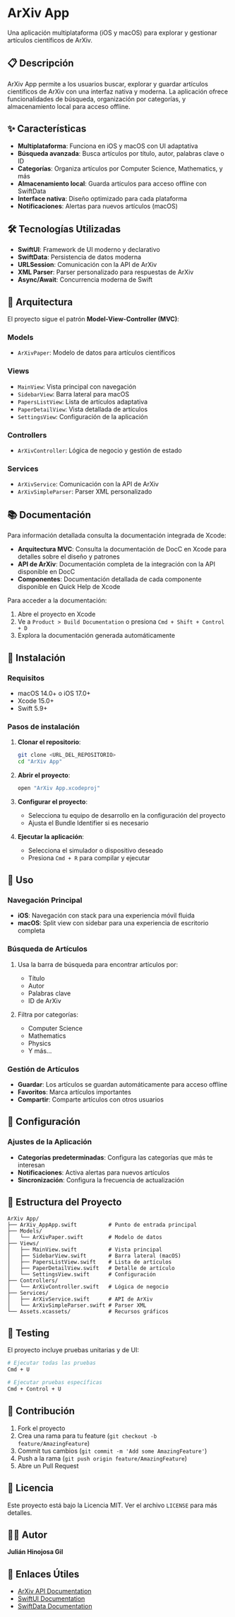 # ArXiv App

Una aplicación multiplataforma (iOS y macOS) para explorar y gestionar artículos científicos de ArXiv.

## 📋 Descripción

ArXiv App permite a los usuarios buscar, explorar y guardar artículos científicos de ArXiv con una interfaz nativa y moderna. La aplicación ofrece funcionalidades de búsqueda, organización por categorías, y almacenamiento local para acceso offline.

## ✨ Características

- **Multiplataforma**: Funciona en iOS y macOS con UI adaptativa
- **Búsqueda avanzada**: Busca artículos por título, autor, palabras clave o ID
- **Categorías**: Organiza artículos por Computer Science, Mathematics, y más
- **Almacenamiento local**: Guarda artículos para acceso offline con SwiftData
- **Interface nativa**: Diseño optimizado para cada plataforma
- **Notificaciones**: Alertas para nuevos artículos (macOS)

## 🛠 Tecnologías Utilizadas

- **SwiftUI**: Framework de UI moderno y declarativo
- **SwiftData**: Persistencia de datos moderna
- **URLSession**: Comunicación con la API de ArXiv
- **XML Parser**: Parser personalizado para respuestas de ArXiv
- **Async/Await**: Concurrencia moderna de Swift

## 📱 Arquitectura

El proyecto sigue el patrón **Model-View-Controller (MVC)**:

### Models
- `ArXivPaper`: Modelo de datos para artículos científicos

### Views
- `MainView`: Vista principal con navegación
- `SidebarView`: Barra lateral para macOS
- `PapersListView`: Lista de artículos adaptativa
- `PaperDetailView`: Vista detallada de artículos
- `SettingsView`: Configuración de la aplicación

### Controllers
- `ArXivController`: Lógica de negocio y gestión de estado

### Services
- `ArXivService`: Comunicación con la API de ArXiv
- `ArXivSimpleParser`: Parser XML personalizado

## 📚 Documentación

Para información detallada consulta la documentación integrada de Xcode:

- **Arquitectura MVC**: Consulta la documentación de DocC en Xcode para detalles sobre el diseño y patrones
- **API de ArXiv**: Documentación completa de la integración con la API disponible en DocC
- **Componentes**: Documentación detallada de cada componente disponible en Quick Help de Xcode

Para acceder a la documentación:
1. Abre el proyecto en Xcode
2. Ve a `Product > Build Documentation` o presiona `Cmd + Shift + Control + D`
3. Explora la documentación generada automáticamente

## 🚀 Instalación

### Requisitos

- macOS 14.0+ o iOS 17.0+
- Xcode 15.0+
- Swift 5.9+

### Pasos de instalación

1. **Clonar el repositorio**:
   ```bash
   git clone <URL_DEL_REPOSITORIO>
   cd "ArXiv App"
   ```

2. **Abrir el proyecto**:
   ```bash
   open "ArXiv App.xcodeproj"
   ```

3. **Configurar el proyecto**:
   - Selecciona tu equipo de desarrollo en la configuración del proyecto
   - Ajusta el Bundle Identifier si es necesario

4. **Ejecutar la aplicación**:
   - Selecciona el simulador o dispositivo deseado
   - Presiona `Cmd + R` para compilar y ejecutar

## 📖 Uso

### Navegación Principal

- **iOS**: Navegación con stack para una experiencia móvil fluida
- **macOS**: Split view con sidebar para una experiencia de escritorio completa

### Búsqueda de Artículos

1. Usa la barra de búsqueda para encontrar artículos por:
   - Título
   - Autor
   - Palabras clave
   - ID de ArXiv

2. Filtra por categorías:
   - Computer Science
   - Mathematics
   - Physics
   - Y más...

### Gestión de Artículos

- **Guardar**: Los artículos se guardan automáticamente para acceso offline
- **Favoritos**: Marca artículos importantes
- **Compartir**: Comparte artículos con otros usuarios

## 🔧 Configuración

### Ajustes de la Aplicación

- **Categorías predeterminadas**: Configura las categorías que más te interesan
- **Notificaciones**: Activa alertas para nuevos artículos
- **Sincronización**: Configura la frecuencia de actualización

## 📁 Estructura del Proyecto

```
ArXiv App/
├── ArXiv_AppApp.swift          # Punto de entrada principal
├── Models/
│   └── ArXivPaper.swift        # Modelo de datos
├── Views/
│   ├── MainView.swift          # Vista principal
│   ├── SidebarView.swift       # Barra lateral (macOS)
│   ├── PapersListView.swift    # Lista de artículos
│   ├── PaperDetailView.swift   # Detalle de artículo
│   └── SettingsView.swift      # Configuración
├── Controllers/
│   └── ArXivController.swift   # Lógica de negocio
├── Services/
│   ├── ArXivService.swift      # API de ArXiv
│   └── ArXivSimpleParser.swift # Parser XML
└── Assets.xcassets/            # Recursos gráficos
```

## 🧪 Testing

El proyecto incluye pruebas unitarias y de UI:

```bash
# Ejecutar todas las pruebas
Cmd + U

# Ejecutar pruebas específicas
Cmd + Control + U
```

## 📝 Contribución

1. Fork el proyecto
2. Crea una rama para tu feature (`git checkout -b feature/AmazingFeature`)
3. Commit tus cambios (`git commit -m 'Add some AmazingFeature'`)
4. Push a la rama (`git push origin feature/AmazingFeature`)
5. Abre un Pull Request

## 📄 Licencia

Este proyecto está bajo la Licencia MIT. Ver el archivo `LICENSE` para más detalles.

## 👨‍💻 Autor

**Julián Hinojosa Gil**

## 🔗 Enlaces Útiles

- [ArXiv API Documentation](https://arxiv.org/help/api)
- [SwiftUI Documentation](https://developer.apple.com/documentation/swiftui)
- [SwiftData Documentation](https://developer.apple.com/documentation/swiftdata)
